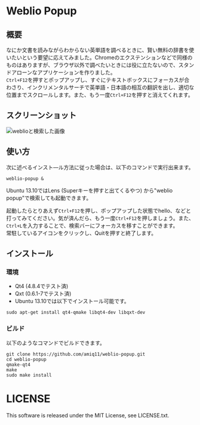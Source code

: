 # Weblio Popup
## 概要
なにか文書を読みながらわからない英単語を調べるときに、賢い無料の辞書を使いたいという要望に応えてみました。Chromeのエクステンションなどで同様のものはありますが、ブラウザ以外で調べたいときには役に立たないので、スタンドアローンなアプリケーションを作りました。  
`Ctrl+F12`を押すとポップアップし、すぐにテキストボックスにフォーカスが合わさり、インクリメンタルサーチで英単語・日本語の相互の翻訳を出し、適切な位置までスクロールします。また、もう一度`Ctrl+F12`を押すと消えてくれます。

## スクリーンショット
![weblioと検索した画像](https://raw.github.com/wiki/amiq11/weblio-popup/images/weblio.png)

## 使い方
次に述べるインスト―ル方法に従った場合は、以下のコマンドで実行出来ます。  
```
weblio-popup &
```

Ubuntu 13.10ではLens (Superキーを押すと出てくるやつ) から"weblio popup"で検索しても起動できます。

起動したらとりあえず`Ctrl+F12`を押し、ポップアップした状態でhello、などと打ってみてください。気が済んだら、もう一度`Ctrl+F12`を押しましょう。また、`Ctrl+L`を入力することで、検索バーにフォーカスを移すことができます。  
常駐しているアイコンをクリックし、Quitを押すと終了します。  


## インストール
### 環境
- Qt4 (4.8.4でテスト済)
- Qxt (0.6.1-7でテスト済)
- Ubuntu 13.10では以下でインストール可能です。  
```
sudo apt-get install qt4-qmake libqt4-dev libqxt-dev
```

### ビルド
以下のようなコマンドでビルドできます。  
```
git clone https://github.com/amiq11/weblio-popup.git
cd weblio-popup
qmake-qt4
make
sudo make install
```

# LICENSE
This software is released under the MIT License, see LICENSE.txt.

